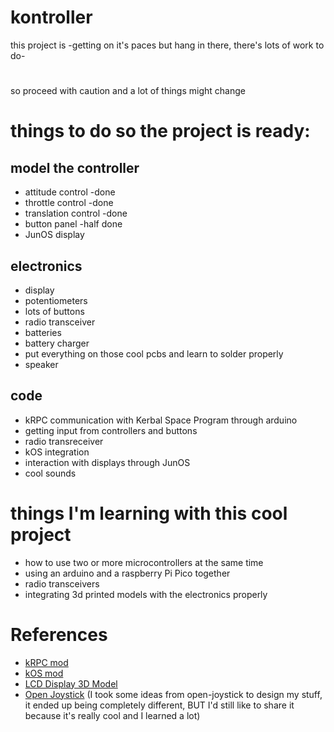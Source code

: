# kontroller
 
this project is -getting on it's paces but hang in there, there's lots of work to do-
#
so proceed with caution and a lot of things might change

# things to do so the project is ready:

## model the controller
- attitude control -done
- throttle control -done
- translation control -done
- button panel -half done
- JunOS display
## electronics
- display
- potentiometers
- lots of buttons
- radio transceiver
- batteries
- battery charger
- put everything on those cool pcbs and learn to solder properly
- speaker
## code
- kRPC communication with Kerbal Space Program through arduino
- getting input from controllers and buttons
- radio transreceiver
- kOS integration
- interaction with displays through JunOS
- cool sounds

# things I'm learning with this cool project
- how to use two or more microcontrollers at the same time
- using an arduino and a raspberry Pi Pico together
- radio transceivers
- integrating 3d printed models with the electronics properly

# References
- [kRPC mod](https://www.github.com/krpc/krpc)
- [kOS mod](https://github.com/KSP-KOS/KOS)
- [LCD Display 3D Model](https://grabcad.com/library/16-x-2-lcd-display-module)
- [Open Joystick](https://github.com/bhowiebkr/open-joystick)
(I took some ideas from open-joystick to design my stuff, it ended up being completely different, BUT I'd still like to share it because it's really cool and I learned a lot)